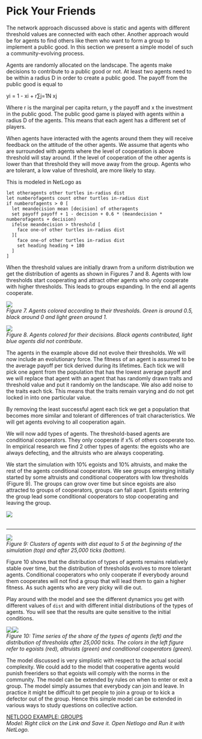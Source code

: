 # Pick Your Friends
The network approach discussed above is static and agents with different threshold values are connected with each other. Another approach would be for agents to find others like them who want to form a group to implement a public good. In this section we present a simple model of such a community-evolving process.

Agents are randomly allocated on the landscape. The agents make decisions to contribute to a public good or not. At least two agents need to be within a radius D in order to create a public good. The payoff from the public good is equal to

yi = 1 - xi + r∑j=1N xj

Where r is the marginal per capita return, y the payoff and x the investment in the public good. The public good game is played with agents within a radius D of the agents. This means that each agent has a different set of players.

When agents have interacted with the agents around them they will receive feedback on the attitude of the other agents. We assume that agents who are surrounded with agents where the level of cooperation is above threshold will stay around. If the level of cooperation of the other agents is lower than that threshold they will move away from the group. Agents who are tolerant, a low value of threshold, are more likely to stay.

This is modeled in NetLogo as
```
let otheragents other turtles in-radius dist
let numberofagents count other turtles in-radius dist
if numberofagents > 0 [
  let meandecision mean [decision] of otheragents
  set payoff payoff + 1 - decision + 0.6 * (meandecision * numberofagents + decision)
  ifelse meandecision > threshold [
    face one-of other turtles in-radius dist
  ][
    face one-of other turtles in-radius dist
    set heading heading + 180
  ]
]
```
When the threshold values are initially drawn from a uniform distribution we get the distribution of agents as shown in Figures 7 and 8. Agents with low thresholds start cooperating and attract other agents who only cooperate with higher thresholds. This leads to groups expanding. In the end all agents cooperate.

![](https://raw.githubusercontent.com/comses/intro-to-abm/master/assets/images/Ch_15_Fig_7.png)<br>*Figure 7. Agents colored according to their thresholds. Green is around 0.5, black around 0 and light green around 1.*

![](https://raw.githubusercontent.com/comses/intro-to-abm/master/assets/images/Ch_15_Fig_8.png)<br>*Figure 8. Agents colored for their decisions. Black agents contributed, light blue agents did not contribute*.

The agents in the example above did not evolve their thresholds. We will now include an evolutionary force. The fitness of an agent is assumed to be the average payoff per tick derived during its lifetimes. Each tick we will pick one agent from the population that has the lowest average payoff and we will replace that agent with an agent that has randomly drawn traits and threshold value and put it randomly on the landscape. We also add noise to the traits each tick. This means that the traits remain varying and do not get locked in into one particular value.

By removing the least successful agent each tick we get a population that becomes more similar and tolerant of differences of trait characteristics. We will get agents evolving to all cooperation again.

We will now add types of agents. The threshold-based agents are conditional cooperators. They only cooperate if x% of others cooperate too. In empirical research we find 2 other types of agents: the egoists who are always defecting, and the altruists who are always cooperating.

We start the simulation with 10% egoists and 10% altruists, and make the rest of the agents conditional cooperators. We see groups emerging initially started by some altruists and conditional cooperators with low thresholds (Figure 9). The groups can grow over time but since egoists are also attracted to groups of cooperators, groups can fall apart. Egoists entering the group lead some conditional cooperators to stop cooperating and leaving the group.

![](https://raw.githubusercontent.com/comses/intro-to-abm/master/assets/images/Ch_15_Fig_9a.png)<br><br>
___________________________________________________________________________
![](https://raw.githubusercontent.com/comses/intro-to-abm/master/assets/images/Ch_15_Fig_9b.png)<br>*Figure 9: Clusters of agents with dist equal to 5 at the beginning of the simulation (top) and after 25,000 ticks (bottom).*

Figure 10 shows that the distribution of types of agents remains relatively stable over time, but the distribution of thresholds evolves to more tolerant agents. Conditional cooperators who only cooperate if everybody around them cooperates will not find a group that will lead them to gain a higher fitness. As such agents who are very picky will die out.

Play around with the model and see the different dynamics you get with different values of `dist` and with different initial distributions of the types of agents. You will see that the results are quite sensitive to the initial conditions.

![](https://raw.githubusercontent.com/comses/intro-to-abm/master/assets/images/Ch_15_Fig_10a.png)![](https://raw.githubusercontent.com/comses/intro-to-abm/master/assets/images/Ch_15_Fig_10b.png)<br>*Figure 10: Time series of the share of the types of agents (left) and the distribution of thresholds after 25,000 ticks. The colors in the left figure refer to egoists (red), altruists (green) and conditional cooperators (green).*

The model discussed is very simplistic with respect to the actual social complexity. We could add to the model that cooperative agents would punish freeriders so that egoists will comply with the norms in the community. The model can be extended by rules on when to enter or exit a group. The model simply assumes that everybody can join and leave. In practice it might be difficult to get people to join a group or to kick a defector out of the group. Hence this simple model can be extended in various ways to study questions on collective action.

[NETLOGO EXAMPLE: GROUPS](https://raw.githubusercontent.com/comses/intro-to-abm/master/assets/netlogo/groups.nlogo)<br>*Model: Right click on the Link and Save it. Open Netlogo and Run it with NetLogo.*
